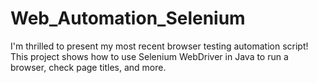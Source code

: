 # Web_Automation_Selenium
I'm thrilled to present my most recent browser testing automation script! This project shows how to use Selenium WebDriver in Java to run a browser, check page titles, and more.
